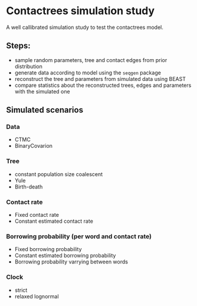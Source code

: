 # Contactrees simulation study
A well callibrated simulation study to test the contactrees model.

## Steps:
* sample random parameters, tree and contact edges from prior distribution
* generate data according to model using the `seqgen` package
* reconstruct the tree and parameters from simulated data using BEAST
* compare statistics about the reconstructed trees, edges and parameters with the simulated one

## Simulated scenarios
### Data
* CTMC
* BinaryCovarion
### Tree
* constant population size coalescent
* Yule
* Birth-death
### Contact rate
* Fixed contact rate
* Constant estimated contact rate
### Borrowing probability (per word and contact rate)
* Fixed borrowing probability
* Constant estimated borrowing probability
* Borrowing probability varrying between words
### Clock
* strict
* relaxed lognormal
